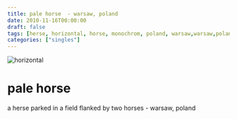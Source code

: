 ```yaml
---
title: pale horse  - warsaw, poland
date: 2010-11-16T00:00:00
draft: false
tags: [herse, horizontal, horse, monochrom, poland, warsaw,warsaw,poland]
categories: ["singles"]
---
```

![horizontal](/p/sbr-20101116-2.jpg)
<!--more-->
# pale horse 
a herse parked in a field flanked by two horses - warsaw, poland
